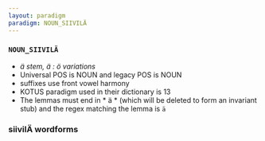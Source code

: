 ```yaml
---
layout: paradigm
paradigm: NOUN_SIIVILÄ
---
```

### ` NOUN_SIIVILÄ `

* _ä stem, ä : ö variations_
* Universal POS is NOUN and legacy POS is NOUN
* suffixes use front vowel harmony
* KOTUS paradigm used in their dictionary is 13
* The lemmas must end in * ä * (which will be deleted to form an invariant stub) and the regex matching the lemma is ` ä `

### siivilÄ wordforms


